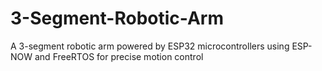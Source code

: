 # 3-Segment-Robotic-Arm
A 3-segment robotic arm powered by ESP32 microcontrollers using ESP-NOW and FreeRTOS for precise motion control

